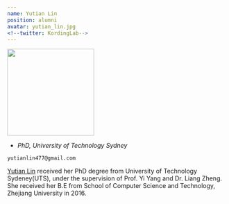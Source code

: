 ```yaml
---
name: Yutian Lin
position: alumni
avatar: yutian_lin.jpg
<!--twitter: KordingLab-->
---
```


<img width="200" src="{{site.baseurl}}/images/people/{{page.avatar}}" data-action="zoom">

- _PhD, University of Technology Sydney_<br>
<!--- _Science coach. Collaborator. Transdisciplinary optimist._-->

<i class="fa fa-envelope-o"></i> `yutianlin477@gmail.com`

[Yutian Lin](https://vana77.github.io/) received her PhD degree from University of Technology Sydeney(UTS), under the supervision of Prof. Yi Yang and Dr. Liang Zheng. She received her B.E from School of Computer Science and Technology, Zhejiang University in 2016.

